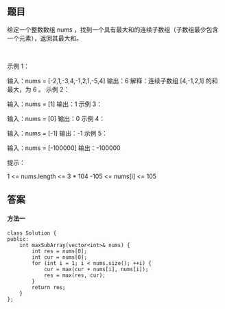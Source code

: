 ## 题目
给定一个整数数组 nums ，找到一个具有最大和的连续子数组（子数组最少包含一个元素），返回其最大和。

 

示例 1：

输入：nums = [-2,1,-3,4,-1,2,1,-5,4]
输出：6
解释：连续子数组 [4,-1,2,1] 的和最大，为 6 。
示例 2：

输入：nums = [1]
输出：1
示例 3：

输入：nums = [0]
输出：0
示例 4：

输入：nums = [-1]
输出：-1
示例 5：

输入：nums = [-100000]
输出：-100000
 

提示：

1 <= nums.length <= 3 * 104
-105 <= nums[i] <= 105
 

## 答案
#### 方法一
```
class Solution {
public:
    int maxSubArray(vector<int>& nums) {
        int res = nums[0];
        int cur = nums[0];
        for (int i = 1; i < nums.size(); ++i) {
            cur = max(cur + nums[i], nums[i]);
            res = max(res, cur);
        }
        return res;
    }
};
```
